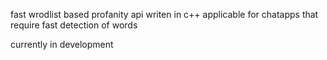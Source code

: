 fast wrodlist based profanity api writen in c++
applicable for chatapps that require fast detection of words

currently in development
